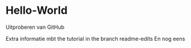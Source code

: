 # Hello-World
Uitproberen van GitHub

Extra informatie mbt the tutorial in the branch readme-edits
En nog eens
